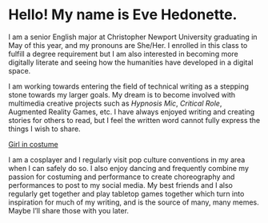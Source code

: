 # Hello! My name is Eve Hedonette. 

I am a senior English major at Christopher Newport University graduating in May of this year, and my pronouns are She/Her. I enrolled in this class to fulfill a degree requirement but I am also interested in becoming more digitally literate and seeing how the humanities have developed in a digital space.

I am working towards entering the field of technical writing as a stepping stone towards my larger goals. My dream is to become involved with multimedia creative projects such as *Hypnosis Mic*, *Critical Role*, Augmented Reality Games, etc. I have always enjoyed writing and creating stories for others to read, but I feel the written word cannot fully express the things I wish to share.

[Girl in costume](https://eve-hedonette.github.com/e-hedonette/_posts/images/IMG_5021.jpg)

I am a cosplayer and I regularly visit pop culture conventions in my area when I can safely do so. I also enjoy dancing and frequently combine my passion for costuming and performance to create choreography and performances to post to my social media. My best friends and I also regularly get together and play tabletop games together which turn into inspiration for much of my writing, and is the source of many, many memes. Maybe I’ll share those with you later.
